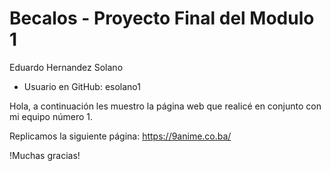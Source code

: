 # Becalos - Proyecto Final del Modulo 1
Eduardo Hernandez Solano
- Usuario en GitHub: esolano1

Hola, a continuación les muestro la página web que realicé en conjunto con mi equipo número 1.

Replicamos la siguiente página: https://9anime.co.ba/

!Muchas gracias!

